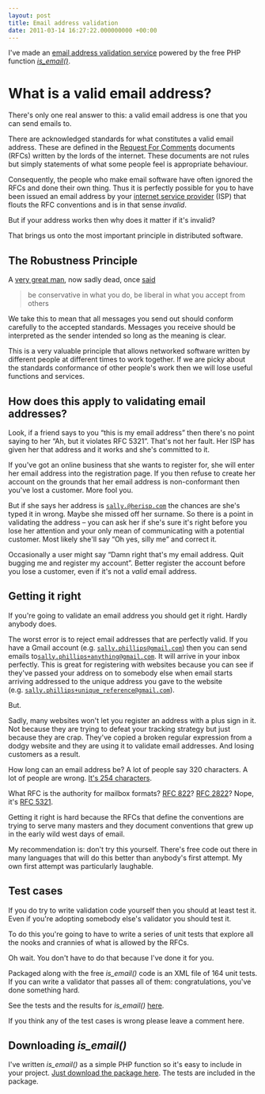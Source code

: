 ```yaml
---
layout: post
title: Email address validation
date: 2011-03-14 16:27:22.000000000 +00:00
---
```

I've made an <a href="https://isemail.info" target="_blank">email address validation service</a> powered by the free PHP function <em><a href="https://code.google.com/p/isemail/" target="_blank">is_email()</a></em>.
<h1>What is a valid email address?</h1>
There's only one real answer to this: a valid email address is one that you can send emails to.

There are acknowledged standards for what constitutes a valid email address. These are defined in the <a href="https://en.wikipedia.org/wiki/Request_for_comments" target="_blank">Request For Comments</a> documents (RFCs) written by the lords of the internet. These documents are not rules but simply statements of what some people feel is appropriate behaviour.

Consequently, the people who make email software have often ignored the RFCs and done their own thing. Thus it is perfectly possible for you to have been issued an email address by your <a href="https://en.wikipedia.org/wiki/Internet_Service_Provider" target="_blank">internet service provider</a> (ISP) that flouts the RFC conventions and is in that sense <em>invalid</em>.

But if your address works then why does it matter if it's invalid?

That brings us onto the most important principle in distributed software.
<h2>The Robustness Principle</h2>
A <a href="https://en.wikipedia.org/wiki/Jon_Postel" target="_blank">very great man</a>, now sadly dead, once <a href="https://en.wikipedia.org/wiki/Robustness_principle" target="_blank">said</a>
<blockquote>be conservative in what you do, be liberal in what you accept from others</blockquote>
We take this to mean that all messages you send out should conform carefully to the accepted standards. Messages you receive should be interpreted as the sender intended so long as the meaning is clear.

This is a very valuable principle that allows networked software written by different people at different times to work together. If we are picky about the standards conformance of other people's work then we will lose useful functions and services.
<h2>How does this apply to validating email addresses?</h2>
Look, if a friend says to you “this is my email address” then there's no point saying to her “Ah, but it violates RFC 5321”. That's not her fault. Her ISP has given her that address and it works and she's committed to it.

If you've got an online business that she wants to register for, she will enter her email address into the registration page. If you then refuse to create her account on the grounds that her email address is non-conformant then you've lost a customer. More fool you.

But if she says her address is <code>sally.@herisp.com</code> the chances are she's typed it in wrong. Maybe she missed off her surname. So there is a point in validating the address – you can ask her if she's sure it's right before you lose her attention and your only mean of communicating with a potential customer. Most likely she'll say “Oh yes, silly me” and correct it.

Occasionally a user might say “Damn right that's my email address. Quit bugging me and register my account”. Better register the account before you lose a customer, even if it's not a <em>valid</em> email address.
<h2>Getting it right</h2>
If you're going to validate an email address you should get it right. Hardly anybody does.

The worst error is to reject email addresses that are perfectly valid. If you have a Gmail account (e.g. <code>sally.phillips@gmail.com</code>) then you can send emails to<code>sally.phillips+anything@gmail.com</code>. It will arrive in your inbox perfectly. This is great for registering with websites because you can see if they've passed your address on to somebody else when email starts arriving addressed to the unique address you gave to the website (e.g. <code>sally.phillips+unique_reference@gmail.com</code>).

But.

Sadly, many websites won't let you register an address with a plus sign in it. Not because they are trying to defeat your tracking strategy but just because they are crap. They've copied a broken regular expression from a dodgy website and they are using it to validate email addresses. And losing customers as a result.

How long can an email address be? A lot of people say 320 characters. A lot of people are wrong. <a href="https://www.rfc-editor.org/errata_search.php?rfc=3696&amp;eid=1690" target="_blank">It's 254 characters</a>.

What RFC is the authority for mailbox formats? <a href="https://tools.ietf.org/html/rfc822" target="_blank">RFC 822</a>? <a href="https://tools.ietf.org/html/rfc2822" target="_blank">RFC 2822</a>? Nope, it's <a href="https://tools.ietf.org/html/rfc5321" target="_blank">RFC 5321</a>.

Getting it right is hard because the RFCs that define the conventions are trying to serve many masters and they document conventions that grew up in the early wild west days of email.

My recommendation is: don't try this yourself. There's free code out there in many languages that will do this better than anybody's first attempt. My own first attempt was particularly laughable.
<h2>Test cases</h2>
If you do try to write validation code yourself then you should at least test it. Even if you're adopting somebody else's validator you should test it.

To do this you're going to have to write a series of unit tests that explore all the nooks and crannies of what is allowed by the RFCs.

Oh wait. You don't have to do that because I've done it for you.

Packaged along with the free <em>is_email()</em> code is an XML file of 164 unit tests. If you can write a validator that passes all of them: congratulations, you've done something hard.

See the tests and the results for <em>is_email()</em> <a href="https://isemail.info/_system/is_email/test/?all" target="_blank">here</a>.

If you think any of the test cases is wrong please leave a comment here.
<h2>Downloading <em>is_email()</em></h2>
I've written <em>is_email()</em> as a simple PHP function so it's easy to include in your project. <a href="https://code.google.com/p/isemail/downloads/list" target="_blank">Just download the package here</a>. The tests are included in the package.

&nbsp;
